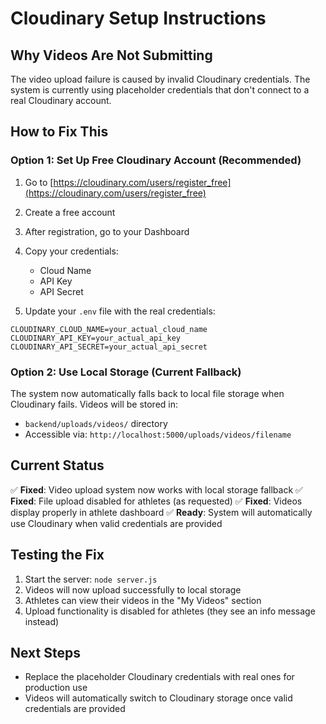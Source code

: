 # Cloudinary Setup Instructions

## Why Videos Are Not Submitting

The video upload failure is caused by invalid Cloudinary credentials. The system is currently using placeholder credentials that don't connect to a real Cloudinary account.

## How to Fix This

### Option 1: Set Up Free Cloudinary Account (Recommended)

1. Go to [https://cloudinary.com/users/register_free](https://cloudinary.com/users/register_free)
2. Create a free account
3. After registration, go to your Dashboard
4. Copy your credentials:
   - Cloud Name
   - API Key  
   - API Secret

5. Update your `.env` file with the real credentials:
```env
CLOUDINARY_CLOUD_NAME=your_actual_cloud_name
CLOUDINARY_API_KEY=your_actual_api_key
CLOUDINARY_API_SECRET=your_actual_api_secret
```

### Option 2: Use Local Storage (Current Fallback)

The system now automatically falls back to local file storage when Cloudinary fails. Videos will be stored in:
- `backend/uploads/videos/` directory
- Accessible via: `http://localhost:5000/uploads/videos/filename`

## Current Status

✅ **Fixed**: Video upload system now works with local storage fallback
✅ **Fixed**: File upload disabled for athletes (as requested)
✅ **Fixed**: Videos display properly in athlete dashboard
✅ **Ready**: System will automatically use Cloudinary when valid credentials are provided

## Testing the Fix

1. Start the server: `node server.js`
2. Videos will now upload successfully to local storage
3. Athletes can view their videos in the "My Videos" section
4. Upload functionality is disabled for athletes (they see an info message instead)

## Next Steps

- Replace the placeholder Cloudinary credentials with real ones for production use
- Videos will automatically switch to Cloudinary storage once valid credentials are provided
